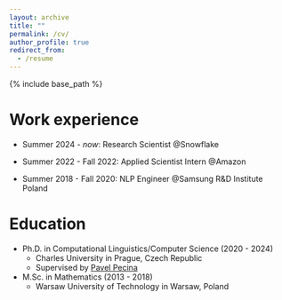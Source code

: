 ```yaml
---
layout: archive
title: ""
permalink: /cv/
author_profile: true
redirect_from:
  - /resume
---
```


{% include base_path %}

Work experience
======
* Summer 2024 - *now*: Research Scientist @Snowflake

* Summer 2022 - Fall 2022: Applied Scientist Intern @Amazon

* Summer 2018 - Fall 2020: NLP Engineer @Samsung R&D Institute Poland

Education
======
* Ph.D. in Computational Linguistics/Computer Science (2020 - 2024)
  * Charles University in Prague, Czech Republic
  * Supervised by [Pavel Pecina](https://scholar.google.com/citations?user=NMFKnr8AAAAJ)
* M.Sc. in Mathematics (2013 - 2018)
  * Warsaw University of Technology in Warsaw, Poland

